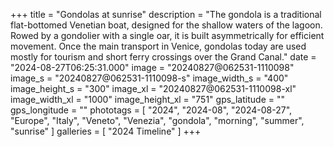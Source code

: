 +++
title = "Gondolas at sunrise"
description = "The gondola is a traditional flat-bottomed Venetian boat, designed for the shallow waters of the lagoon. Rowed by a gondolier with a single oar, it is built asymmetrically for efficient movement. Once the main transport in Venice, gondolas today are used mostly for tourism and short ferry crossings over the Grand Canal."
date = "2024-08-27T06:25:31.000"
image = "20240827@062531-1110098"
image_s = "20240827@062531-1110098-s"
image_width_s = "400"
image_height_s = "300"
image_xl = "20240827@062531-1110098-xl"
image_width_xl = "1000"
image_height_xl = "751"
gps_latitude = ""
gps_longitude = ""
phototags = [ "2024", "2024-08", "2024-08-27", "Europe", "Italy", "Veneto", "Venezia", "gondola", "morning", "summer", "sunrise" ]
galleries = [ "2024 Timeline" ]
+++
